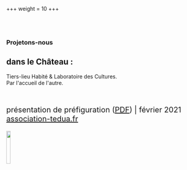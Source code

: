 +++
weight = 10
+++

<br>
<br>

### Projetons-nous

## dans le Château :

Tiers-lieu Habité & Laboratoire des Cultures.  
Par l'accueil de l'autre.

<br>
<p style="font-size:20px;">présentation de préfiguration (<a href="https://cloud.cestlebouquet.fr/index.php/s/k5Ssifn7zD7iLbp" target="_blank">PDF</a>) | février 2021<br>
<u>association-tedua.fr</u></p>

<img src="/images/logo.png" alt="" width="15%" height="auto">
<br><br>
<!--p style="font-size:20px;">> TÉLÉCHARGER .PDF</p-->
